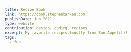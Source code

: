```yaml
---
title: Recipe Book
link: https://cook.stephenbarkan.com
publishDate: Jun 2021
type: website
contribution: design, coding, recipes
excerpt: My favorite recipes (mostly from Bon Appetit)!
tags:
  - fun
---
```

